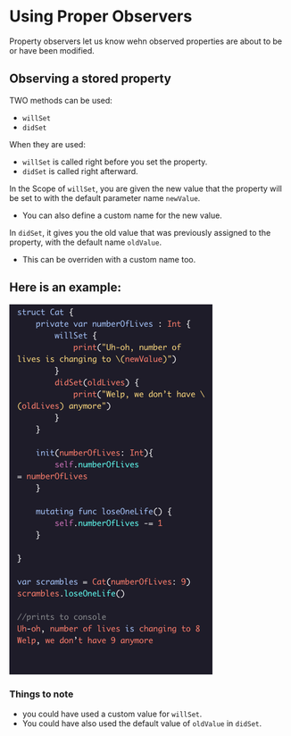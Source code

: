 # Using Proper Observers

Property observers let us know wehn observed properties are about to be or have been modified.

## Observing a stored property

TWO methods can be used:
* ``willSet``
* ``didSet``

When they are used:
* ``willSet`` is called right before you set the property.
* ``didSet`` is called right afterward.

In the Scope of ``willSet``, you are given the new value that the property will be set to with the default parameter name ``newValue``.

* You can also define a custom name for the new value.

In ``didSet``, it gives you the old value that was previously assigned to the property, with the default name ``oldValue``.

* This can be overriden with a custom name too.

## Here is an example:

![Alt text](../Images/Properties_And_Access_Control/willSet_didSet.png "willSet and didSet Example")

### Things to note
* you could have used a custom value for ``willSet``.
* You could have also used the default value of ``oldValue`` in ``didSet``.